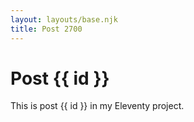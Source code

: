 ```yaml
---
layout: layouts/base.njk
title: Post 2700
---
```


# Post {{ id }}

This is post {{ id }} in my Eleventy project.
